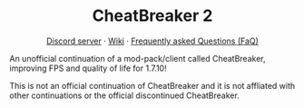 <h1 align="center">CheatBreaker 2</h1>

<p align="center">
  <a href="https://discord.gg/puW7fUE7J5">Discord server</a>
  ·
  <a href="https://github.com/TellinqBreaker/CheatBreaker/wiki">Wiki</a>
  ·
  <a href="https://github.com/TellinqBreaker/CheatBreaker/wiki/Frequently-Asked-Questions">Frequently asked Questions (FaQ)</a>
</p>

An unofficial continuation of a mod-pack/client called CheatBreaker, improving FPS and quality of life for 1.7.10!

This is not an official continuation of CheatBreaker and it is not affliated with other continuations or the official discontinued CheatBreaker.
